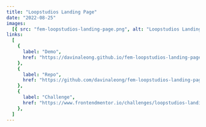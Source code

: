 ```yaml
---
title: "Loopstudios Landing Page"
date: "2022-08-25"
images:
  [{ src: "fem-loopstudios-landing-page.png", alt: "Loopstudios Landing Page" }]
links:
  [
    {
      label: "Demo",
      href: "https://davinaleong.github.io/fem-loopstudios-landing-page/",
    },
    {
      label: "Repo",
      href: "https://github.com/davinaleong/fem-loopstudios-landing-page",
    },
    {
      label: "Challenge",
      href: "https://www.frontendmentor.io/challenges/loopstudios-landing-page-N88J5Onjw",
    },
  ]
---
```

